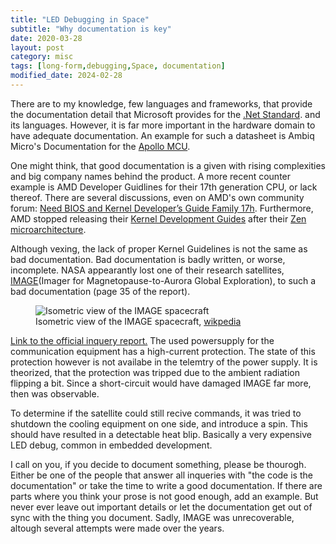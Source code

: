 ```yaml
---
title: "LED Debugging in Space"
subtitle: "Why documentation is key"
date: 2020-03-28
layout: post
category: misc
tags: [long-form,debugging,Space, documentation]
modified_date: 2024-02-28
---
```


There are to my knowledge, few languages and frameworks, that provide the documentation detail that Microsoft provides for the <a href="https://docs.microsoft.com/en-us/dotnet/standard/" rel="noopener noreferrer" target="_blank">.Net Standard</a>. and its languages.
However, it is far more important in the hardware domain to have adequate documentation.
An example for such a datasheet is Ambiq Micro's Documentation for the <a href="https://www.ambiqmicro.com/static/mcu/files/Apollo_MCU_Data_Sheet_DS-A1-1p00.pdf" rel="noopener noreferrer" target="_blank">Apollo MCU</a>.


One might think, that good documentation is a given with rising complexities and big company names behind the product.
A more recent counter example is AMD Developer Guidlines for their 17th generation CPU, or lack thereof.
There are several discussions, even on AMD's own community forum: <a href="https://community.amd.com/thread/213584" rel="noopener noreferrer" target="_blank">Need BIOS and Kernel Developer’s Guide Family 17h</a>.
Furthermore, AMD stopped releasing their <a href="https://developer.amd.com/resources/developer-guides-manuals/" rel="noopener noreferrer" target="_blank">Kernel Development Guides</a> after their <a href="https://en.wikipedia.org/wiki/Zen_(microarchitecture)" rel="noopener noreferrer" target="_blank">Zen microarchitecture</a>.


Although vexing, the lack of proper Kernel Guidelines is not the same as bad documentation.
Bad documentation is badly written, or worse, incomplete. NASA appearantly lost one of their research satellites, <a href="https://en.wikipedia.org/wiki/IMAGE_(spacecraft)" rel="noopener noreferrer" target="_blank">IMAGE</a>(Imager for Magnetopause-to-Aurora Global Exploration), to such a bad documentation (page 35 of the report).

<figure>
<img src="https://upload.wikimedia.org/wikipedia/commons/0/07/Image-spacecraft-iso-view.gif" alt="Isometric view of the IMAGE spacecraft"/>
<figcaption>
Isometric view of the IMAGE spacecraft, <a href="https://en.wikipedia.org/wiki/IMAGE_(spacecraft)#/media/File:Image-spacecraft-iso-view.gif" rel="noopener noreferrer" target="_blank">wikpedia</a>
</figcaption>
</figure>

<a href="https://image.gsfc.nasa.gov/publication/document/IMAGE_FRB_Final_Report.pdf" rel="noopener noreferrer" target="_blank">Link to the official inquery report.</a>
The used powersupply for the communication equipment has a high-current protection. The state of this protection however is not availabe in the telemtry of the power supply.
It is theorized, that the protection was tripped due to the ambient radiation flipping a bit. Since a short-circuit would have damaged IMAGE far more, then was observable.

To determine if the satellite could still recive commands, it was tried to shutdown the cooling equipment on one side, and introduce a spin.
This should have resulted in a detectable heat blip. Basically a very expensive LED debug, common in embedded development.

I call on you, if you decide to document something, please be thourogh. Either be one of the people that answer all inqueries with "the code is the documentation" or take the time to write a good documentation.
If there are parts where you think your prose is not good enough, add an example. But never ever leave out important details or let the documentation get out of sync with the thing you document.
Sadly, IMAGE was unrecoverable, altough several attempts were made over the years.
